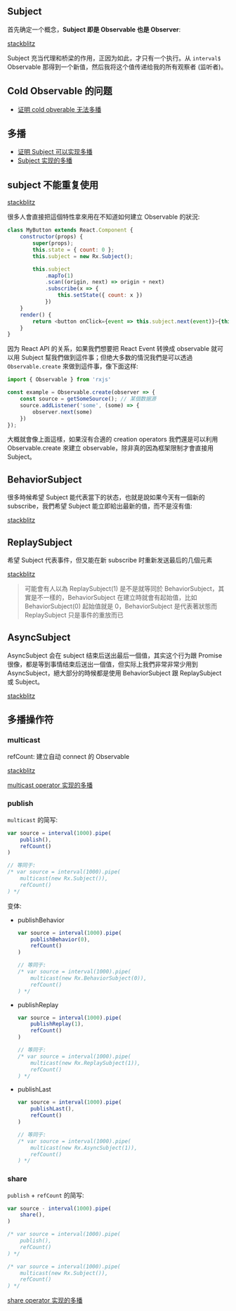 ## Subject

首先确定一个概念，**Subject 即是 Observable 也是 Observer**:

[stackblitz](https://stackblitz.com/edit/rxjs-tm5sj9)

Subject 充当代理和桥梁的作用，正因为如此，才只有一个执行。从 `interval$` Observable 那得到一个新值，然后我将这个值传递给我的所有观察者 (监听者)。

<!-- 何时使用 Subject:

* 需要共享相同的 observable 执行。
* 当需要决定观察者迟来时该怎么做，是否使用 ReplaySubject、BehaviorSubject？
* 需要完全控制 next()、error() 和 completed() 方法。 -->

## Cold Observable 的问题
* [证明 cold obverable 无法多播](https://stackblitz.com/edit/rxjs-jzb8d8)

## 多播
* [证明 Subject 可以实现多播](https://stackblitz.com/edit/rxjs-g62yrj)
* [Subject 实现的多播](https://stackblitz.com/edit/rxjs-jzb8d8)

## subject 不能重复使用

[stackblitz](https://stackblitz.com/edit/rxjs-3gkwka)

很多人會直接把這個特性拿來用在不知道如何建立 Observable 的狀況:

```js
class MyButton extends React.Component {
    constructor(props) {
        super(props);
        this.state = { count: 0 };
        this.subject = new Rx.Subject();

        this.subject
            .mapTo(1)
            .scan((origin, next) => origin + next)
            .subscribe(x => {
                this.setState({ count: x })
            })
    }
    render() {
        return <button onClick={event => this.subject.next(event)}>{this.state.count}</button>
    }
}
```

因为 React API 的关系，如果我們想要把 React Event 转换成 observable 就可以用 Subject 幫我們做到這件事；但绝大多数的情況我們是可以透過 `Observable.create` 來做到這件事，像下面这样:

```js
import { Observable } from 'rxjs'

const example = Observable.create(observer => {
    const source = getSomeSource(); // 某個数据源
    source.addListener('some', (some) => {
        observer.next(some)
    })
});
```

大概就會像上面這樣，如果沒有合適的 creation operators 我們還是可以利用 Observable.create 來建立 observable，除非真的因為框架限制才會直接用 Subject。

## BehaviorSubject

很多時候希望 Subject 能代表當下的状态，也就是說如果今天有一個新的 subscribe，我們希望 Subject 能立即給出最新的值，而不是沒有值:

[stackblitz](https://stackblitz.com/edit/rxjs-okmhrl?embed=1&file=index.ts)

## ReplaySubject

希望 Subject 代表事件，但又能在新 subscribe 时重新发送最后的几個元素

[stackblitz](https://stackblitz.com/edit/rxjs-jwa7n9?embed=1&file=index.ts)

> 可能會有人以為 ReplaySubject(1) 是不是就等同於 BehaviorSubject，其實是不一樣的，BehaviorSubject 在建立時就會有起始值，比如 BehaviorSubject(0) 起始值就是 0，BehaviorSubject 是代表著狀態而 ReplaySubject 只是事件的重放而已

## AsyncSubject

AsyncSubject 会在 subject 结束后送出最后一個值，其实这个行为跟 Promise 很像，都是等到事情结束后送出一個值，但实际上我們非常非常少用到 AsyncSubject，絕大部分的時候都是使用 BehaviorSubject 跟 ReplaySubject 或 Subject。

[stackblitz](https://stackblitz.com/edit/rxjs-hweoev?embed=1&file=index.ts)


## 多播操作符

### multicast

refCount: 建立自动 connect 的 Observable

[stackblitz](https://stackblitz.com/edit/rxjs-afv7vh)

[multicast operator 实现的多播](https://stackblitz.com/edit/rxjs-3aaggb)

### publish

`multicast` 的简写:

```js
var source = interval(1000).pipe(
    publish(),
    refCount()
)

// 等同于:
/* var source = interval(1000).pipe(
    multicast(new Rx.Subject()),
    refCount()
) */
```

变体:

* publishBehavior

    ```js
    var source = interval(1000).pipe(
        publishBehavior(0),
        refCount()
    )

    // 等同于:
    /* var source = interval(1000).pipe(
        multicast(new Rx.BehaviorSubject(0)),
        refCount()
    ) */
    ```

* publishReplay

    ```js
    var source = interval(1000).pipe(
        publishReplay(1),
        refCount()
    )

    // 等同于:
    /* var source = interval(1000).pipe(
        multicast(new Rx.ReplaySubject(1)),
        refCount()
    ) */
    ```

* publishLast

    ```js
    var source = interval(1000).pipe(
        publishLast(),
        refCount()
    )

    // 等同于:
    /* var source = interval(1000).pipe(
        multicast(new Rx.AsyncSubject(1)),
        refCount()
    ) */
    ```

### share

`publish` + `refCount` 的简写:

```js
var source - interval(1000).pipe(
    share(),
)

/* var source = interval(1000).pipe(
    publish(),
    refCount()
) */

/* var source = interval(1000).pipe(
    multicast(new Rx.Subject()),
    refCount()
) */
```

[share operator 实现的多播](https://stackblitz.com/edit/rxjs-3nhqpt)